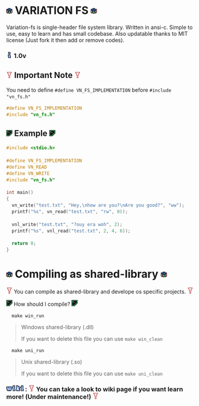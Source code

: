 <!-- ![vn](img/vn.png) -->
<!-- ![vn_info](img/vn_info.png) -->
<!-- ![vn_warn](img/vn_warn.png) -->
<!-- ![vn_example](img/vn_example.png) -->
<!-- ![vn_wiki](img/vn_wiki.png) -->

# ![vn](img/vn.png) VARIATION FS ![vn](img/vn.png)
Variation-fs is single-header file system library. Written in ansi-c. Simple to use, easy to learn and has small codebase. Also updatable thanks to MIT license (Just fork it then add or remove codes).

### ![vn_info](img/vn_info.png)  1.0v

## ![vn_warn](img/vn_warn.png) Important Note ![vn_warn](img/vn_warn.png)

You need to define ` #define VN_FS_IMPLEMENTATION ` before ` #include "vn_fs.h" `
```c
#define VN_FS_IMPLEMENTATION
#include "vn_fs.h"
```

## ![vn_example](img/vn_example.png) Example ![vn_example](img/vn_example.png)

```c
#include <stdio.h>

#define VN_FS_IMPLEMENTATION
#define VN_READ
#define VN_WRITE
#include "vn_fs.h"

int main()
{
  vn_write("test.txt", "Hey,\nhow are you?\nAre you good?", "ww");
  printf("%s", vn_read("test.txt", "rw", 0));
  
  vnl_write("test.txt", "?ouy era woh", 2);
  printf("%s", vnl_read("test.txt", 2, 4, 6));

  return 0;
}
```

# ![vn](img/vn.png) Compiling as shared-library ![vn](img/vn.png)

![vn_warn](img/vn_warn.png) You can compile as shared-library and develope os specific projects. ![vn_warn](img/vn_warn.png)

![vn_example](img/vn_example.png) How should I compile? ![vn_example](img/vn_example.png)
```
  make win_run 
```
> Windows shared-library (.dll)
>
> If you want to delete this file you can use ` make win_clean `

```
  make uni_run 
```
> Unix shared-library (.so)
>
> If you want to delete this file you can use ` make uni_clean `

### [![vn_wiki](img/vn_wiki.png)](https://github.com/hanilr/variation-fs/wiki) : ![vn_warn](img/vn_warn.png) You can take a look to wiki page if you want learn more! (Under maintenance!) ![vn_warn](img/vn_warn.png)
